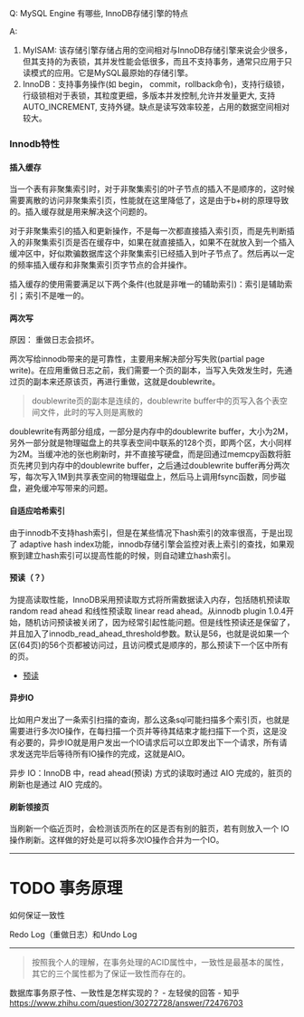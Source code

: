Q: MySQL Engine 有哪些, InnoDB存储引擎的特点

A: 
1. MyISAM: 该存储引擎存储占用的空间相对与InnoDB存储引擎来说会少很多，但其支持的为表锁，其并发性能会低很多，而且不支持事务，通常只应用于只读模式的应用。它是MySQL最原始的存储引擎。
2. InnoDB：支持事务操作(如 begin， commit，rollback命令)，支持行级锁，行级锁相对于表锁，其粒度更细，多版本并发控制,允许并发量更大, 支持AUTO_INCREMENT, 支持外键。缺点是读写效率较差，占用的数据空间相对较大。


### Innodb特性

#### 插入缓存

当一个表有非聚集索引时，对于非聚集索引的叶子节点的插入不是顺序的，这时候需要离散的访问非聚集索引页，性能就在这里降低了，这是由于b+树的原理导致的。插入缓存就是用来解决这个问题的。

对于非聚集索引的插入和更新操作，不是每一次都直接插入索引页，而是先判断插入的非聚集索引页是否在缓存中，如果在就直接插入，如果不在就放入到一个插入缓冲区中，好似欺骗数据库这个非聚集索引已经插入到叶子节点了。然后再以一定的频率插入缓存和非聚集索引页字节点的合并操作。

插入缓存的使用需要满足以下两个条件(也就是非唯一的辅助索引)：索引是辅助索引；索引不是唯一的。

#### 两次写

原因： 重做日志会损坏。

两次写给innodb带来的是可靠性，主要用来解决部分写失败(partial page write)。在应用重做日志之前，我们需要一个页的副本，当写入失效发生时，先通过页的副本来还原该页，再进行重做，这就是doublewrite。

> doublewrite页的副本是连续的，doublewrite buffer中的页写入各个表空间文件，此时的写入则是离散的

doublewrite有两部分组成，一部分是内存中的doublewrite buffer，大小为2M，另外一部分就是物理磁盘上的共享表空间中联系的128个页，即两个区，大小同样为2M。当缓冲池的张也刷新时，并不直接写硬盘，而是回通过memcpy函数将脏页先拷贝到内存中的doublewrite buffer，之后通过doublewrite buffer再分两次写，每次写入1M到共享表空间的物理磁盘上，然后马上调用fsync函数，同步磁盘，避免缓冲写带来的问题。



#### 自适应哈希索引
由于innodb不支持hash索引，但是在某些情况下hash索引的效率很高，于是出现了 adaptive hash index功能，innodb存储引擎会监控对表上索引的查找，如果观察到建立hash索引可以提高性能的时候，则自动建立hash索引。

#### 预读（？）
为提高读取性能，InnoDB采用预读取方式将所需数据读入内存，包括随机预读取 random read ahead 和线性预读取 linear read ahead。从innodb plugin 1.0.4开始，随机访问预读被关闭了，因为经常引起性能问题。但是线性预读还是保留了，并且加入了innodb_read_ahead_threshold参数。默认是56，也就是说如果一个区(64页)的56个页都被访问过，且访问模式是顺序的，那么预读下一个区中所有的页。

- [预读](https://idlesummerbreeze.wordpress.com/2014/09/09/mysql%E6%8A%80%E6%9C%AF%E5%86%85%E5%B9%95%EF%BC%8C%E8%AF%BB%E4%B9%A6%E7%AC%94%E8%AE%B0-%E7%AC%AC%E4%BA%94%E7%AB%A0/)

#### 异步IO
比如用户发出了一条索引扫描的查询，那么这条sql可能扫描多个索引页，也就是需要进行多次IO操作，在每扫描一个页并等待其结束才能扫描下一个页，这是没有必要的，异步IO就是用户发出一个IO请求后可以立即发出下一个请求，所有请求发送完毕后等待所有IO操作的完成，这就是AIO。

异步 IO：InnoDB 中，read ahead(预读) 方式的读取时通过 AIO 完成的，脏页的刷新也是通过 AIO 完成的。

#### 刷新领接页
当刷新一个临近页时，会检测该页所在的区是否有别的脏页，若有则放入一个 IO 操作刷新。这样做的好处是可以将多次IO操作合并为一个IO。

---
# TODO 事务原理

如何保证一致性

Redo Log（重做日志）和Undo Log 


---

> 按照我个人的理解，在事务处理的ACID属性中，一致性是最基本的属性，其它的三个属性都为了保证一致性而存在的。

数据库事务原子性、一致性是怎样实现的？ - 左轻侯的回答 - 知乎
https://www.zhihu.com/question/30272728/answer/72476703